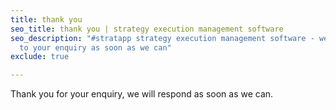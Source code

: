```yaml
---
title: thank you
seo_title: thank you | strategy execution management software
seo_description: "#stratapp strategy execution management software - we will respond
  to your enquiry as soon as we can"
exclude: true

---
```

Thank you for your enquiry, we will respond as soon as we can.